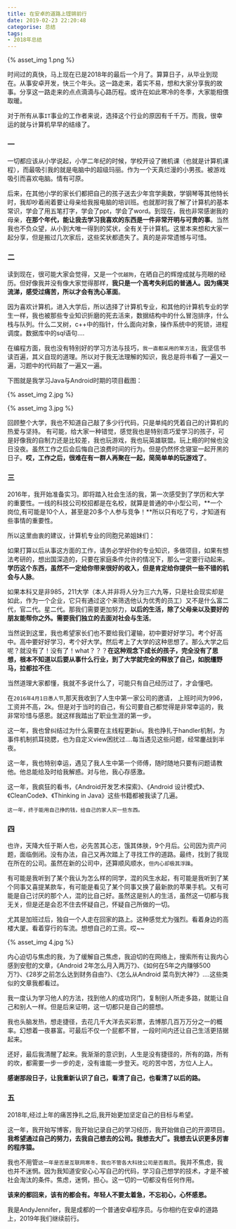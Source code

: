 ```yaml
---
title: 在安卓的道路上铿锵前行
date: 2019-02-23 22:20:48
categorise: 总结
tags:
- 2018年总结
---
```



{% asset_img 1.png %}

时间过的真快，马上现在已是2018年的最后一个月了。算算日子，从毕业到现在。从事安卓开发，快三个年头。这一路走来，着实不易，想和大家分享我的故事。分享这一路走来的点点滴滴与心路历程。或许在如此寒冷的冬季，大家能相偎取暖。

对于所有从事`IT`事业的工作者来说，选择这个行业的原因有千千万。而我，很幸运的就与计算机早早的结缘了。

### 一
一切都应该从小学说起，小学二年纪的时候，学校开设了微机课（也就是计算机课程），而最吸引我的就是电脑中的超级玛丽。作为一个天真烂漫的小男孩。被游戏吸引而喜欢电脑。情有可原。

后来，在其他小学的家长们都把自己的孩子送去少年宫学奥数，学钢琴等其他特长时，我却吵着闹着要让母亲给我报电脑的培训班。也就那时我了解了计算机的基本常识，学会了用五笔打字，学会了ppt，学会了word。到现在，我也非常感谢我的母亲，**在那个年代，能让我去学习我喜欢的东西是一件非常开明与可贵的事**。当然我也不负众望，从小到大唯一得到的奖状，全有关于计算机。这里本来想和大家一起分享，但是搬过几次家后，这些奖状都遗失了。真的是非常遗憾与可惜。

### 二

读到现在，很可能大家会觉得，又是一个`优越狗`，在晒自己的辉煌成就与亮眼的经历。但好像我并没有像大家觉得那样，**我只是一个高考失利后的普通人。因为痛哭流涕，感受过痛苦，所以才会有洗心革面**。

因为喜欢计算机，进入大学后，所以选择了计算机专业，和其他的计算机专业的学生一样，我也被那些专业知识折磨的死去活来，数据结构中的什么冒泡排序，什么栈与队列。什么二叉树，c++中的指针，什么面向对象，操作系统中的死锁，进程调度。数据库中的sql语句....

在编程方面，我也没有特别好的学习方法与技巧，`我一直都采用的笨方法`，我坚信书读百遍，其义自现的道理。所以对于我无法理解的知识，我总是将书看了一遍又一遍，习题中的代码敲了一遍又一遍。

下图就是我学习Java与Android时期的项目截图：


{% asset_img 2.jpg %}

{% asset_img 3.jpg %}

回顾整个大学，我也不知道自己敲了多少行代码，只是单纯的凭着自己的计算机的热爱与坚持。
有可能，给大家一种错觉，感觉我也是特别乖巧爱学习的孩子，可是好像我的自制力还是比较差，我也玩游戏，我也玩英雄联盟。玩上瘾的时候也没日没夜。虽然工作之后会后悔自己浪费时间的行为。但是仍然怀念寝室一起开黑的日子。**哎，工作之后，很难在有一群人再聚在一起，简简单单的玩游戏了**。

### 三

2016年，我开始准备实习。即将踏入社会生活的我，第一次感受到了学历和大学的重要性。一线的科技公司校招都是在名校，就算是普通的中小型公司，**一个岗位,有可能是10个人，甚至是20多个人参与竞争！**所以只有吃了亏，才知道有些事情的重要性。

所以这里由衷的建议，计算机专业的同胞兄弟姐妹们：

如果打算以后从事这方面的工作，请务必学好你的专业知识，多做项目，如果有想法考研的，想出国深造的，只要在家庭条件允许的情况下，那么一定要行动起来。**学历这个东西，虽然不一定给你带来很好的收入，但是肯定给你提供一些不错的机会与人脉**。

如果本科又是非985，211大学（本人并非将人分为三六九等，只是社会现实却是如此，作为一个企业，它只有通过这个来筛选他认为优秀的员工）️又不是什么富二代，官二代。星二代。那我们需要更加努力，**以后的生活，除了父母亲以及要好的朋友能帮你之外。需要我们独立的去面对社会与生活**。

当然说到这里，我也希望家长们也不要给我们灌输，初中要好好学习。考个好高中。高中要好好学习，考个好大学。然后考上了大学的这种思想了。那么大学之后呢？就没有了！没有了！what？？？**在这种观念下成长的孩子，完全没有了思想，根本不知道以后要从事什么行业，到了大学就完全的释放了自己，如脱缰野马，拉都拉不住**.

当然道理大家都懂，我就不多说什么了，可能只有自己经历过了，才会懂吧。

在`2016年4月1日愚人节`,那天我收到了人生中第一家公司的邀请， 上班时间为996，工资并不高，2k。但是对于当时的自己，有公司要自己都觉得是非常幸运的，我非常珍惜与感恩。就这样我踏出了职业生涯的第一步。



这一年，我也曾纠结过为什么需要在主线程更新ui。我也挣扎于handler机制，为事件机制抓耳挠腮，也为自定义view困扰过....每当遇见这些问题，经常鏖战到半夜。

这一年，我也特别幸运，遇见了我人生中第一个师傅，随时随地只要有问题请教他。他总能给及时给我解惑。对与他，我心存感激。

这一年，我疯狂的看书，《Android开发艺术探索》、《Android 设计模式》、《CleanCode》、《Thinking in Java》这些书籍都被我读了几遍。

`这一年，终于能用自己挣的钱，给自己的家人买一些东西。`

### 四

也许，天降大任于斯人也，必先苦其心志，饿其体肤，9个月后。公司️因为资产问题，面临倒闭。没有办法，自己又再次踏上了寻找工作的道路。最终，找到了我现在所在的公司。虽然在新的公司中，还算顺风顺水，`但️内心却极其浮躁`。

有可能是我听到了某个我认为怎么样的同学，混的风生水起，有可能是我听到了某个同事又喜提某款车，有可能是看见了某个同事又换了最新款的苹果手机。又有可能是自己讨厌的那个人，混的比自己好。虽然这是别人的生活，虽然这一切都与我无关，但是还是会忍不住去怀疑自己，怀疑自己所做的一切。


尤其是加班过后，独自一个人走在回家的路上。这种感觉尤为强烈。看着身边的高楼大厦。看着穿行的车流。想想自己的工资。哎~~

{% asset_img 4.jpg %}

内心迫切与焦虑的我，为了缓解自己焦虑，我迫切的在网络上，搜索所有让我内心感到安慰的文章，《Android 2年怎么月入两万?》、《如何在5年之内赚够500万?》、《28岁之前怎么达到财务自由?》、《怎么从Android 菜鸟到大神?》....这些类似的文章我都看过。

我一度认为学习他人的方法，找到他人的成功窍门，复制别人所走多路，就能让自己和别人一样。但是后来证明，这一切都只是自己的臆想。

我也头脑发热，想走捷径，去花几千大洋去买彩票，去博那几百万万分之一的概率。幻想着一夜暴富。可最后不仅一个屁都不冒，一段时间内还让自己生活更拮据起来。

还好，最后我清醒了起来。我渐渐的意识到，人生是没有捷径的，所有的路，所有的坎，都需要一步一步的走，没有谁能一步登天。吃的苦中苦，方位人上人。

**感谢那段日子，让我重新认识了自己，看清了自己，也看清了以后的路。**

### 五

2018年,经过上年的痛苦挣扎之后,我开始更加坚定自己的目标与希望。

这一年，我开始写博客，我开始记录自己的学习经历，我开始做自己的开源项目。**我希望通过自己的努力，去我自己想去的公司。我想去大厂。我想去认识更多厉害的程序猿。**

我也不用管`这一年是否是互联网寒冬，我也不管各大科技公司是否裁员`。我并不焦虑，我也并不迷惘。因为我知道安安心心写自己的代码，学习自己想学的技术，才是不被社会淘汰的条件。焦虑，迷惘，担心。这一切的一切都没有任何作用。

**该来的都回来，该有的都会有。年轻人不要太着急，不忘初心，心怀感恩。**

我是AndyJennifer，我是成都的一个普通安卓程序员。与你相约在安卓的道路上，2019年我们继续前行。

